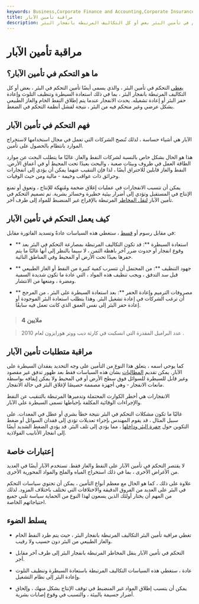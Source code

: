 ```yaml
---
keywords: Business,Corporate Finance and Accounting,Corporate Insurance
title: مراقبة تأمين الآبار
description: يغطي التحكم في تأمين البئر بعض أو كل التكاليف المرتبطة بانفجار البئر.
---
```


# مراقبة تأمين الآبار
## ما هو التحكم في تأمين الآبار؟

[يغطي](/insurance-coverage) التحكم في تأمين البئر ، والذي يسمى أيضًا تأمين التحكم في البئر ، بعض أو كل التكاليف المرتبطة بانفجار البئر ، بما في ذلك استعادة السيطرة وتنظيف التلوث وإعادة حفر البئر أو إعادة تشغيله. يحدث الانفجار عندما يتم إطلاق النفط الخام والغاز الطبيعي بشكل عرضي وغير متحكم فيه من البئر ، نتيجة لفشل أنظمة التحكم في الضغط.

## فهم التحكم في تأمين الآبار

الآبار هي أشياء حساسة ، لذلك تُنصح الشركات التي تعمل في مجال استخدامها لاستخراج الموارد بانتظام بالحصول على تأمين.

هذا هو الحال بشكل خاص بالنسبة لشركات النفط والغاز. غالبًا ما يتطلب البحث عن موارد الطاقة العمل في ظروف وبيئات صعبة ، والبحث بعيدًا تحت المحيط أو في أعماق الأرض. النفط والغاز قابلين للاحتراق أيضًا ، لذا فإن التنقيب عنهما يمكن أن يؤدي إلى انفجارات وحرائق ذات عواقب وخيمة - مالية ومن حيث الوفيات.

يمكن أن تتسبب الانفجارات في عمليات إغلاق ضخمة ومُنهِكة للإنتاج ، وتعوق أو تمنع الإنتاج في المستقبل وتؤدي إلى أضرار بيئية خطيرة وخسائر بشرية. تم تصميم التحكم في تأمين الآبار [لنقل المخاطر](/transferofrisk) المرتبطة بالإفراج غير المنضبط للمواد إلى طرف آخر.

## كيف يعمل التحكم في تأمين الآبار

في مقابل رسوم أو [قسط](/insurance-premium) ، ستغطي هذه السياسات عادةً وتسديد الفاتورة مقابل:

- ** استعادة السيطرة **: قد تكون التكاليف المرتبطة بمصارعة التحكم في البئر بعد وقوع انفجار أو حدوث ضرر آخر باهظة الثمن ، لا سيما بالنظر إلى أنها غالبًا ما يتم حفرها بعيدًا تحت الأرض أو المحيط وفي المناطق النائية.

- ** جهود التنظيف **: من المحتمل أن تتسرب كمية كبيرة من النفط أو الغاز الطبيعي قبل سد التدفق ، ويجب تنظيف هذه المواد ، التي عادة ما تكون شديدة السمية ومضرة ، ومنعها من الانتشار.

- ** مصروفات الترميم وإعادة الحفر **: بعد استعادة السيطرة على البئر ، من المرجح أن ترغب الشركات في إعادة تشغيل البئر. وهذا يتطلب استعادة البئر الموجودة أو إعادة حفر البئر إلى نفس العمق الذي كانت تعمل فيه سابقًا.

> ### 4 ملايين

> عدد البراميل المقدرة التي انسكبت في كارثة ديب ووتر هورايزون لعام 2010 .

>

## مراقبة متطلبات تأمين الآبار

كما يوحي اسمه ، يتعلق هذا النوع من التأمين على وجه التحديد بفقدان السيطرة على الآبار. يمكن تقديم [المطالبات](/insurance_claim) بشأن هذه السياسات فقط بعد ظهور تدفق غير مقصود وغير قابل للسيطرة للسوائل فوق سطح الأرض أو في المحيط ولا يمكن إيقافه بواسطة مانعات الانفجار - وهي أجهزة مصممة خصيصًا لإغلاق البئر في حالة الانفجار.

الانفجارات هي أخطر الكوارث المحتملة وتدميرها المرتبطة بالتنقيب عن النفط والإجراءات الوقائية المكلفة بإحباطها تسمى السيطرة على الآبار.

غالبًا ما تكون مشكلات التحكم في البئر نتيجة خطأ بشري أو عطل في المعدات. على سبيل المثال ، قد يقوم المهندس بإجراء تعديلات تؤدي إلى فقدان السوائل أو ضغط التكوين حول [حفرة البئر وداخلها](/wellbore) ، مما يؤدي إلى تلف البئر. قد يؤدي الضغط الشديد أيضًا إلى انفجار الأنابيب الفولاذية.

## إعتبارات خاصة

لا يقتصر التحكم في تأمين الآبار على النفط والغاز فقط. تستخدم الآبار أيضًا في العديد من الأغراض الأخرى ، بما في ذلك استخراج المياه والملح والمواد المحورية الأخرى.

علاوة على ذلك ، كما هو الحال مع معظم أنواع التأمين ، يمكن أن تحتوي سياسات التحكم في البئر على العديد من الفروق الدقيقة والاختلافات التي تختلف باختلاف المزود. لذلك من المهم أن يختار أولئك الذين يسعون لهذا النوع من الحماية سياسة تلبي جميع احتياجاتهم الخاصة.

## يسلط الضوء

- تغطي مراقبة تأمين البئر التكاليف المرتبطة بانفجار البئر ، حيث يتم طرد النفط الخام والغاز الطبيعي من البئر دون حسيب ولا رقيب.

- التحكم في تأمين الآبار ينقل المخاطر المرتبطة بانفجار البئر إلى طرف آخر مقابل أجر.

- عادة ، ستغطي هذه السياسات التكاليف المرتبطة باستعادة السيطرة وتنظيف التلوث وإعادة البئر إلى نظام التشغيل.

- يمكن أن يتسبب إطلاق المواد غير المنضبط في توقف الإنتاج بشكل منهك ، وإلحاق أضرار جسيمة بالبيئة ، والتسبب في وقوع إصابات بشرية.

